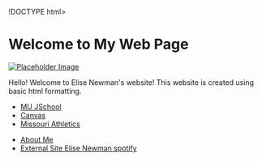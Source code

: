 !DOCTYPE html>
<html lang="en">
<head>
    <meta charset="UTF-8">
    <meta name="viewport" content="width=device-width, initial-scale=1.0">
    <title>My Web Page</title>
</head>
<body>
    <h1>Welcome to My Web Page</h1>
    <a href="mailto:example@thing.com">
        <img src="https://www.google.com/imgres?q=image&imgurl=https%3A%2F%2Fletsenhance.io%2Fstatic%2F8f5e523ee6b2479e26ecc91b9c25261e%2F1015f%2FMainAfter.jpg&imgrefurl=https%3A%2F%2Fletsenhance.io%2F&docid=-t22bY2ix3gHaM&tbnid=tYmxDgFq4MrkJM&vet=12ahUKEwiAhZmTpKWIAxULMTQIHaGpKscQM3oECBgQAA..i&w=1280&h=720&hcb=2&ved=2ahUKEwiAhZmTpKWIAxULMTQIHaGpKscQM3oECBgQAA" alt="Placeholder Image">
    </a>
    <p>Hello! Welcome to Elise Newman's website! This website is created using basic html formatting.</p>
    <ul>
        <li><a href="https://www.google.com/url?sa=t&source=web&rct=j&opi=89978449&url=https://journalism.missouri.edu/&ved=2ahUKEwivwIPFpKWIAxVHFTQIHWtpAK8QFnoECAgQAQ&usg=AOvVaw1aCN7DNQGnHI9r6KshtDOO">MU JSchool</a></li>
        <li><a href="https://umsystem.instructure.com/courses/257972/assignments/2618464?module_item_id=8642662">Canvas</a></li>
        <li><a href="https://www.google.com/url?sa=t&source=web&rct=j&opi=89978449&url=https://mutigers.com/&ved=2ahUKEwjttb3qpKWIAxUiJzQIHS5KC9EQFnoECCoQAQ&usg=AOvVaw3aU_ikTR-MyRpewMkE1EWm">Missouri Athletics</a></li>
    </ul>
    <nav>
        <ul>
            <li><a href="BLANK">About Me</a></li> 
            <li><a href="https://open.spotify.com/artist/5gg4vyVR08gqL4nWGpJ2VS">External Site Elise Newman spotify</a></li>
        </ul>
    </nav>
</body>
</html>
